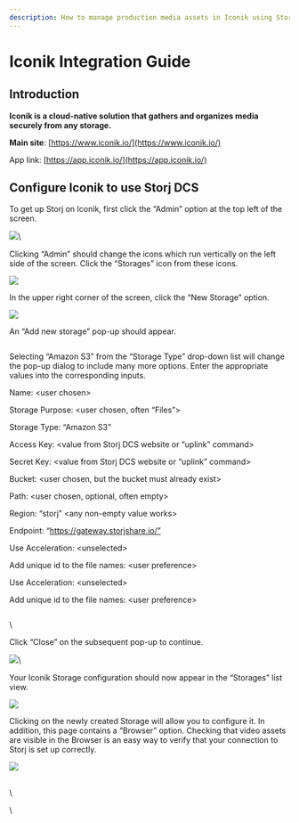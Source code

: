 ```yaml
---
description: How to manage production media assets in Iconik using Storj DCS.
---
```


# Iconik Integration Guide

## Introduction

**Iconik is a cloud-native solution that gathers and organizes media securely from any storage.**

**Main site**: [https://www.iconik.io/](https://www.iconik.io/)

App link: [https://app.iconik.io/](https://app.iconik.io/)

## Configure Iconik to use Storj DCS

To get up Storj on Iconik, first click the “Admin” option at the top left of the screen.

![](https://lh3.googleusercontent.com/LYemothVK\_w8Wmo6vf\_P0rNw83g-3ZH2ooU7innQZ1t-YZgWSGswcOstfMAHBmSJfNzbxNDURwl5iJ38d3tOG5XatkVDXfe0\_6tG1ICWmkSDdx8TdYmiGBwKst7tTHqPNJe2lsaUgTvlaM9ULQ)\


Clicking “Admin” should change the icons which run vertically on the left side of the screen.  Click the “Storages” icon from these icons.

![](https://lh5.googleusercontent.com/efNVbSw7wB4Xq\_UmBv2BzZn16\_6qfdMg-0dskhdzacNPk5YuBoIp1oJ3zCGySFA\_I\_-TUywK4CRgbQbL4iG9HEYg1L0LoyG2zkXkzdQGXRpPlILCk2osKXwsLkqq5v6H4ZzRvy3xO3lsScxkyQ)



In the upper right corner of the screen, click the “New Storage” option.

![](https://lh5.googleusercontent.com/q\_os0a7mgrwfVuao-NrJNt\_hWWQF\_6tURZkPedN--YxzvHtOvqb6uiZQqaf9WiawGKZ9lBwxCdf9F6ggoYp\_djAHs4ma3Jehq\_q-asdeNNP7NRxZO6-\_HIx82XnVTcXzNmpJswgxceQnA4fRrg)



An “Add new storage” pop-up should appear. &#x20;

<img src="https://lh6.googleusercontent.com/P-UDXei2L-mcx1kgV3YvlGzIYRQMqYGEW5w92GFCyhDSyzXkbEhIEPqZc2e-PSSvGT_E5kTjDBv9-9cabirKPtopDrJ8MGjMPLfsZDArevZtEKi4aRWjkZYqisLjrvO8_Jd1cJlY-DFJqgkJzw" alt="" data-size="original">



Selecting “Amazon S3” from the “Storage Type” drop-down list will change the pop-up dialog to include many more options.  Enter the appropriate values into the corresponding inputs.

Name:  \<user chosen>

Storage Purpose:  \<user chosen, often “Files”>

Storage Type:  “Amazon S3”

Access Key:  \<value from Storj DCS website or “uplink” command>

Secret Key:  \<value from Storj DCS website or “uplink” command>

Bucket:  \<user chosen, but the bucket must already exist>

Path:  \<user chosen, optional, often empty>

Region:  “storj” \<any non-empty value works>

Endpoint:  “https://gateway.storjshare.io/”

Use Acceleration: \<unselected>

Add unique id to the file names:  \<user preference>

Use Acceleration: \<unselected>

Add unique id to the file names:  \<user preference>

<img src="https://lh4.googleusercontent.com/BYgovgW7Q6wYm3I5PG2HCNCxFQ_I8FEJDkDfGXW41CHyH1D415zF4sZgrNJVU9hZVPQi53bjIwYfQb9jia1xLibyjMYvDsHcvu6n7VAjzZRtRHtzlN3dPNkVTbKEYCMdkjU7M_y4SfgZyzK7kw" alt="" data-size="original">

\


Click “Close” on the subsequent pop-up to continue.

![](https://lh6.googleusercontent.com/pRWFa24CEzsz5INVSSu6Ck-I8YoQ-QMTSyH81qOXDuEST\_IIFBjTmv2d1hLiVhrMhkhCtJ9kAxf6RnjJdwFMOetnB3IjLeHDHvVC98iYxwyEVprL5C9pOB0zHDk8L1PFXN2GF-yVUXs8IBFlCQ)\


Your Iconik Storage configuration should now appear in the “Storages” list view.

![](https://lh5.googleusercontent.com/cbr7-YQwJNBdIZr5UMuMpHuPObjJ59-ME9va1DBmOz4AzT23WEYMY1esgEHk6R\_m9f9bcoxNn5FIPSznkz4o\_YCJ0obsEwllQp2jPBdRm93d01vIU0bdwvghRcKxKuNVcYh-9wlA5paT5\_7w-A)



Clicking on the newly created Storage will allow you to configure it.  In addition, this page contains a “Browser” option.  Checking that video assets are visible in the Browser is an easy way to verify that your connection to Storj is set up correctly.

![](https://lh6.googleusercontent.com/VolImslMr\_QzfBxLNfm7fZCsLDJyps1lFVmJP0vmRKfsG3TmMAVwP8aN4YQgDjLy-urt7TuPwwg9RafNqImXNCD05VX\_1QjZJlJpYD\_x9dj2i47eRSE8D7Ofupjjj5qokB7aaJR7HN3Fobye-Q)

\
\


\
